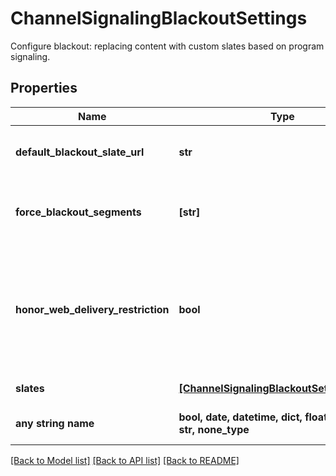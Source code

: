 # ChannelSignalingBlackoutSettings

Configure blackout: replacing content with custom slates based on program signaling.

## Properties
Name | Type | Description | Notes
------------ | ------------- | ------------- | -------------
**default_blackout_slate_url** | **str** | Default slate URL to use for blackouts. Can be overridden by the &#39;slates&#39; field. | [optional] 
**force_blackout_segments** | **[str]** | List of signaling segment types to force blackout, e.g. add &#39;SPLICE_INSERT&#39; to blackout all ads signaled via SCTE-35 splice_insert. | [optional] 
**honor_web_delivery_restriction** | **bool** | Determines whether to honor the web_delivery_allowed attribute in SCTE-35 segmentation descriptors. When this is enabled, a segmentation descriptor with web_delivery_allowed&#x3D;false will trigger a blackout. | [optional] 
**slates** | [**[ChannelSignalingBlackoutSettingsSlates]**](ChannelSignalingBlackoutSettingsSlates.md) | Per-segment type slate overrides. | [optional] 
**any string name** | **bool, date, datetime, dict, float, int, list, str, none_type** | any string name can be used but the value must be the correct type | [optional]

[[Back to Model list]](../README.md#documentation-for-models) [[Back to API list]](../README.md#documentation-for-api-endpoints) [[Back to README]](../README.md)


